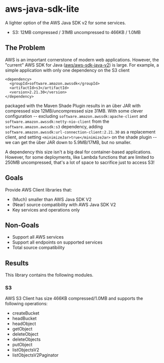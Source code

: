 # aws-java-sdk-lite

A lighter option of the AWS Java SDK v2 for some services.

* S3: 12MB compressed / 31MB uncompressed to 466KB / 1.0MB

## The Problem

AWS is an important cornerstone of modern web applications. However, the "current" AWS SDK for Java ([aws/aws-sdk-java-v2](https://github.com/aws/aws-sdk-java-v2)) is large. For example, a simple application with only one dependency on the S3 client

    <dependency>
      <groupId>software.amazon.awssdk</groupId>
      <artifactId>s3</artifactId>
      <version>2.21.30</version>
    </dependency>

packaged with the Maven Shade Plugin results in an über JAR with compressed size 12MB/uncompressed size 31MB. With some clever configuration -- excluding `software.amazon.awssdk:apache-client` and `software.amazon.awssdk:netty-nio-client` from the `software.amazon.awssdk:s3` dependency, adding `software.amazon.awssdk:url-connection-client:2.21.30` as a replacement client, and setting `<minimizeJar>true</minimizeJar>` on the shade plugin -- we can get the über JAR down to 5.9MB/17MB, but no smaller.

A dependency this size isn't a big deal for container-based applications. However, for some deployments, like Lambda functions that are limited to 250MB uncompressed, that's a lot of space to sacrifice just to access S3!

## Goals

Provide AWS Client libraries that:

* (Much) smaller than AWS Java SDK V2
* (Near) source compatibility with AWS Java SDK V2
* Key services and operations only

## Non-Goals

* Support all AWS services
* Support all endpoints on supported services
* Total source compatibility

## Results

This library contains the following modules.

### S3

AWS S3 Client has size 466KB compressed/1.0MB and supports the following operations:

* createBucket
* headBucket
* headObject
* getObject
* deleteObject
* deleteObjects
* putObject
* listObjectsV2
* listObjectsV2Paginator
